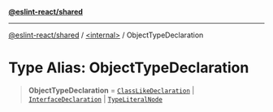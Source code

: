 [**@eslint-react/shared**](../../README.md)

***

[@eslint-react/shared](../../README.md) / [\<internal\>](../README.md) / ObjectTypeDeclaration

# Type Alias: ObjectTypeDeclaration

> **ObjectTypeDeclaration** = [`ClassLikeDeclaration`](ClassLikeDeclaration.md) \| [`InterfaceDeclaration`](../interfaces/InterfaceDeclaration.md) \| [`TypeLiteralNode`](../interfaces/TypeLiteralNode.md)
